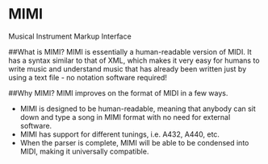 # MIMI
Musical Instrument Markup Interface

##What is MIMI?
MIMI is essentially a human-readable version of MIDI. It has a syntax similar to that of XML, which makes it very easy for humans to write music and understand music that has already been written just by using a text file - no notation software required!

##Why MIMI?
MIMI improves on the format of MIDI in a few ways.

- MIMI is designed to be human-readable, meaning that anybody can sit down and type a song in MIMI format with no need for external software.
- MIMI has support for different tunings, i.e. A432, A440, etc.
- When the parser is complete, MIMI will be able to be condensed into MIDI, making it universally compatible.
